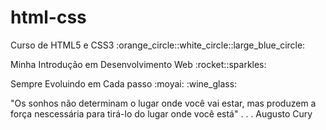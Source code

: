 # html-css
 <p>Curso de HTML5 e CSS3 :orange_circle::white_circle::large_blue_circle:</p>

<p>Minha Introdução em Desenvolvimento Web :rocket::sparkles:</p>

<p>Sempre Evoluindo em Cada passo :moyai: :wine_glass:</p>

<p> "Os sonhos não determinam o lugar onde  você vai estar, mas produzem a força nescessária para tirá-lo do lugar onde você está" . . . Augusto Cury</p>

<!-- <a href="https://ezequiellsantos.github.io/html-css/exercicios/modulo01/ex001/">Executar Exercício 001</a> -->

